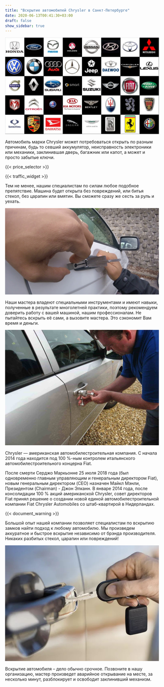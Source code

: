 ```yaml
---
title: "Вскрытие автомобилей Chrysler в Санкт-Петербурге"
date: 2020-06-13T00:41:30+03:00
draft: false
show_sidebar: true
---
```


![логотипы авто](car_logo.jpg)

Автомобиль марки Chrysler может потребоваться открыть по разным причинам, будь то севший аккумулятор, неисправность электроники или механики, заклинившая дверь, багажник или капот, а может и просто забытые ключи. 

{{< price_selector >}}

{{< traffic_widget >}}

Тем не менее, нашим специалистам по силам любое подобное препятствие. Машина будет открыта без повреждений, или битья стекол, без царапин или вмятин. Вы сможете сразу же сесть за руль и уехать.

![вскрытие машины без повреждений](car.jpg)

Наши мастера владеют специальными инструментами и имеют навыки, полученные в результате многолетней практики, поэтому рекомендуем доверить работу с вашей машиной, нашим профессионалам. Не пытайтесь вскрыть её сами, а вызовите мастера. Это сэкономит Вам время и деньги.

![процесс вскртия авто](car_open.jpg)

Chrysler — американская автомобилестроительная компания. С начала 2014 года находится под 100 %-ным контролем итальянского автомобилестроительного концерна Fiat. 

После смерти Серджо Маркьонне 25 июля 2018 года (был одновременно главным управляющим и генеральным директором Fiat), новым генеральным директором (CEO) назначен Майкл Мэнли, Президентом (Chairman) - Джон Элканн. В январе 2014 года, после консолидации 100 % акций американской Chrysler, совет директоров Fiat принял решение о создании новой единой автомобилестроительной компании Fiat Chrysler Automobiles со штаб-квартирой в Нидерландах.

{{< document_warning >}}

Большой опыт нашей компании позволяет специалистам по вскрытию замков найти подход к любому автомобилю. Мы произведем аккуратное и быстрое вскрытие независимо от брэнда производителя. Никаких разбитых стекол, царапин или повреждений! 

![ключ от авто](car_key.jpg)

Вскрытие автомобиля – дело обычно срочное. Позвоните в нашу организацию, мастер произведет аварийное открывание на месте, за несколько минут, разблокирует и освободит заклинивший механизм. 